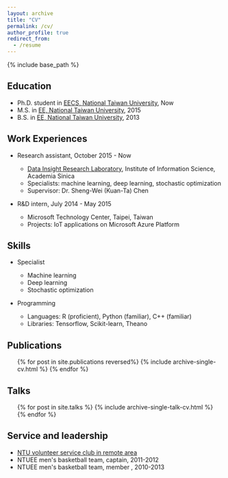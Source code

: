 ```yaml
---
layout: archive
title: "CV"
permalink: /cv/
author_profile: true
redirect_from:
  - /resume
---
```


{% include base_path %}

Education
------
* Ph.D. student in <ins>[EECS, National Taiwan University](http://www.ee.ntu.edu.tw/graduate/english/)</ins>, Now
* M.S. in <ins>[EE, National Taiwan University](http://www.ee.ntu.edu.tw/graduate/english/)</ins>, 2015
* B.S. in <ins>[EE, National Taiwan University](https://web.ee.ntu.edu.tw/eng/index.php)</ins>, 2013

Work Experiences
------
* Research assistant, October 2015 - Now
  * <ins>[Data Insight Research Laboratory](http://dirl.iis.sinica.edu.tw/)</ins>, Institute of Information Science, Academia Sinica
  * Specialists: machine learning, deep learning, stochastic optimization
  * Supervisor: Dr. Sheng-Wei (Kuan-Ta) Chen

* R&D intern, July 2014 - May 2015
  * Microsoft Technology Center, Taipei, Taiwan
  * Projects: IoT applications on Microsoft Azure Platform
  
Skills
-------
* Specialist
  * Machine learning
  * Deep learning
  * Stochastic optimization

* Programming
  * Languages: R (proficient), Python (familiar), C++ (familiar)
  * Libraries: Tensorflow, Scikit-learn, Theano

Publications
------
  <ul>{% for post in site.publications reversed%}
    {% include archive-single-cv.html %}
  {% endfor %}</ul>
  
Talks
------
  <ul>{% for post in site.talks %}
    {% include archive-single-talk-cv.html %}
  {% endfor %}</ul>
  
<!-- Teaching
  <ul>{% for post in site.teaching %}
    {% include archive-single-cv.html %}
  {% endfor %}</ul> -->
  
Service and leadership
------
* <ins>[NTU volunteer service club in remote area](https://zh-tw.facebook.com/ntuShanFu/)</ins>
* NTUEE men's basketball team, captain, 2011-2012
* NTUEE men's basketball team, member , 2010-2013
